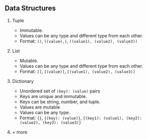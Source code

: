 ## Data Structures

1. Tuple
    * Immutable.
    * Values can be any type and different type from each other.
    * Format: `()`,  `((value),)`, `((value1), (value2), (value3))`
    
2. List
    * Mutable.
    * Values can be any type and different type from each other.
    * Format: `[]`, `[(value)]`, `[(value1), (value2), (value3)]`

3. Dictionary
    * Unordered set of `(key): (value)` pairs
    * Keys are unique and immutable.
    * Keys can be string, number, and tuple.
    * Values are mutable.
    * Values can be any type.
    * Format: `{}`, `{(key): (value)}`, `{(key1): (value1), (key2): (value2), (key3): (value3)}`
     
4. \+ more